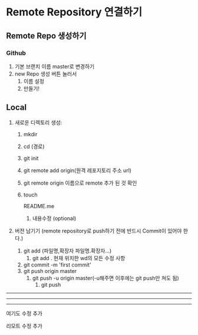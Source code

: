 # Remote Repository 연결하기

## **Remote Repo 생성하기**

### **Github**

1. 기본 브랜치 이름 master로 변경하기
2. new Repo 생성 버튼 눌러서
   1. 이름 설정
   2. 만들기!

## Local

1. 새로운 디렉토리 생성:

   1. mkdir

   2. cd (경로)

   3. git init

   4. git remote add origin(원격 레포지토리 주소 url)

   5. git remote origin 이름으로 remote 추가 된 것 확인

   6. touch 

      README.me

      1. 내용수정 (optional)

2. 버전 남기기 (remote repository로 push하기 전에 반드시 Commit이 있어야 한다.)

   1. git add (파일명,확장자 파일명.확장자...)
      1. git add . 현재 위치한 wd의 모든 수정 사항
   2. git commit -m 'first commit'
   3. git push origin master
      1. git push -u origin master(-u해주면 이후에는 git push만 쳐도 됨)
         1. git push

***

---

___


여기도 수정 추가

리모트 수정 추가
